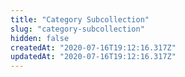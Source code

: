 ```yaml
---
title: "Category Subcollection"
slug: "category-subcollection"
hidden: false
createdAt: "2020-07-16T19:12:16.317Z"
updatedAt: "2020-07-16T19:12:16.317Z"
---
```

